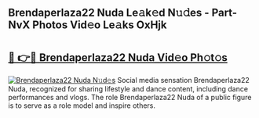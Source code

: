 ## Brendaperlaza22 Nuda Le𝚊k𝚎d N𝚞𝚍es - Part-NvX Photos Vid𝚎o Le𝚊ks OxHjk

# <h2><a href="http://fbfcefb.evod.top/?m=Brendaperlaza22+Nuda">🔗 👉🔴 Brendaperlaza22 Nuda Vid𝚎o Ph𝚘t𝚘s</a></h2>

[![Brendaperlaza22 Nuda N𝚞d𝚎s](https://i.imgur.com/8V9OHl7.gif)](http://fbfcefb.evod.top/?m=Brendaperlaza22+Nuda)
Social media sensation Brendaperlaza22 Nuda, recognized for sharing lifestyle and dance content, including dance performances and vlogs. The role Brendaperlaza22 Nuda of a public figure is to serve as a role model and inspire others. 
